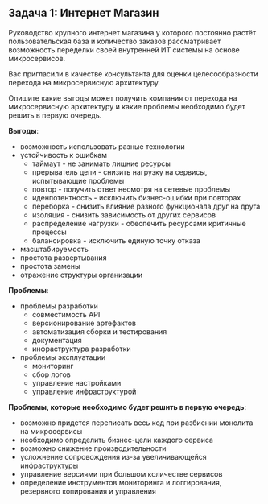 ## Задача 1: Интернет Магазин

Руководство крупного интернет магазина у которого постоянно растёт пользовательская база и количество заказов рассматривает возможность переделки своей внутренней ИТ системы на основе микросервисов. 

Вас пригласили в качестве консультанта для оценки целесообразности перехода на микросервисную архитектуру. 

Опишите какие выгоды может получить компания от перехода на микросервисную архитектуру и какие проблемы необходимо будет решить в первую очередь.

**Выгоды**:

- возможность использовать разные технологии
- устойчивость к ошибкам
  - таймаут - не занимать лишние ресурсы
  - прерыватель цепи - снизить нагрузку на сервисы, испытывающие проблемы
  - повтор - получить ответ несмотря на сетевые проблемы
  - иденпотентность - исключить бизнес-ошибки при повторах
  - переборка - снизить влияние разного функционала друг на друга
  - изоляция - снизить зависимость от других сервисов
  - распределение нагрузки - обеспечить ресурсами критичные процессы
  - балансировка - исключить единую точку отказа 
- масштабируемость
- простота развертывания
- простота замены
- отражение структуры организации

**Проблемы**: 

- проблемы разработки
  - совместимость API
  - версионирование артефактов
  - автоматизация сборки и тестирования
  - документация
  - инфраструктура разработки
- проблемы эксплуатации
  - мониторинг
  - сбор логов
  - управление настройками
  - управление инфраструктурой

**Проблемы, которые необходимо будет решить в первую очередь**:

- возможно придется переписать весь код при разбиении монолита на микросервисы 
- необходимо определить бизнес-цели каждого сервиса
- возможно снижение производительности
- усложнение сопровождения из-за увеличивающейся инфраструктуры
- управление версиями при большом количестве сервисов
- определение инструментов мониторинга и логгирования, резервного копирования и управления